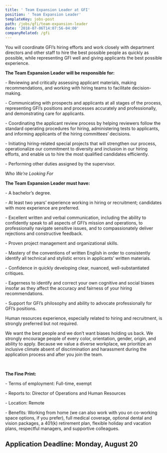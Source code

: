 ```yaml
---
title: ' Team Expansion Leader at GFI'
position: ' Team Expansion Leader'
templateKey: jobs-post
path: /jobs/gfi/team-expansion-leader
date: '2018-07-06T14:07:56-04:00'
companyRelated: /gfi
---
```

You will coordinate GFI’s hiring efforts and work closely with department directors and other staff to hire the best possible people as quickly as possible, while representing GFI well and giving applicants the best possible experience. 

**The Team Expansion Leader will be responsible for:**

\- Reviewing and critically assessing applicant materials, making recommendations, and working with hiring teams to facilitate decision-making.

\- Communicating with prospects and applicants at all stages of the process, representing GFI’s positions and processes accurately and professionally, and demonstrating care for applicants.

\- Coordinating the applicant review process by helping reviewers follow the standard operating procedures for hiring, administering tests to applicants, and informing applicants of the hiring committees’ decisions.

\- Initiating hiring-related special projects that will strengthen our process, operationalize our commitment to diversity and inclusion in our hiring efforts, and enable us to hire the most qualified candidates efficiently.

\- Performing other duties assigned by the supervisor.



_Who We’re Looking For_

**The Team Expansion Leader must have:**

\- A bachelor’s degree.

\- At least two years’ experience working in hiring or recruitment; candidates with more experience are preferred.

\- Excellent written and verbal communication, including the ability to confidently speak to all aspects of GFI’s mission and operations, to professionally navigate sensitive issues, and to compassionately deliver rejections and constructive feedback.

\- Proven project management and organizational skills.

\- Mastery of the conventions of written English in order to consistently identify all technical and stylistic errors in applicants’ written materials.

\- Confidence in quickly developing clear, nuanced, well-substantiated critiques.

\- Eagerness to identify and correct your own cognitive and social biases insofar as they affect the accuracy and fairness of your hiring recommendations.

\- Support for GFI’s philosophy and ability to advocate professionally for GFI’s positions.

Human resources experience, especially related to hiring and recruitment, is strongly preferred but not required.

We want the best people and we don’t want biases holding us back. We strongly encourage people of every color, orientation, gender, origin, and ability to apply. Because we value a diverse workplace, we prioritize an inclusive climate absent of discrimination and harassment during the application process and after you join the team.

<br>

**The Fine Print:**

\- Terms of employment: Full-time, exempt

\- Reports to: Director of Operations and Human Resources

\- Location: Remote

\- Benefits: Working from home (we can also work with you on co-working space options, if you prefer), full medical coverage, optional dental and vision packages, a 401(k) retirement plan, flexible holiday and vacation plans, respectful managers, and supportive colleagues.

## Application Deadline: Monday, August 20

